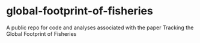 # global-footprint-of-fisheries

A public repo for code and analyses associated with the paper Tracking the Global Footprint of Fisheries
